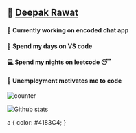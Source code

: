 ## :link: [Deepak Rawat](https://deepakr-28.github.io/deepakr28/)
#### :newspaper: Currently working on encoded chat app 
#### :large_blue_circle: Spend my days on VS code
#### :computer: Spend my nights on leetcode :sleeping:
#### :necktie: Unemployment motivates me to code


![counter](https://en9lrojkkr646rc.m.pipedream.net)

![Github stats](https://github-readme-stats.vercel.app/api?username=DeepakR-28)

a {
  color: #4183C4; }
